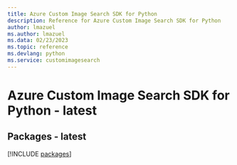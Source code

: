 ```yaml
---
title: Azure Custom Image Search SDK for Python
description: Reference for Azure Custom Image Search SDK for Python
author: lmazuel
ms.author: lmazuel
ms.data: 02/23/2023
ms.topic: reference
ms.devlang: python
ms.service: customimagesearch
---
```

# Azure Custom Image Search SDK for Python - latest
## Packages - latest
[!INCLUDE [packages](custom-image-search-index.md)]